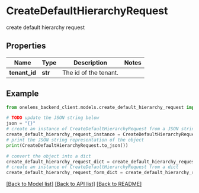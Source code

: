 # CreateDefaultHierarchyRequest

create default hierarchy request

## Properties

Name | Type | Description | Notes
------------ | ------------- | ------------- | -------------
**tenant_id** | **str** | The id of the tenant. | 

## Example

```python
from onelens_backend_client.models.create_default_hierarchy_request import CreateDefaultHierarchyRequest

# TODO update the JSON string below
json = "{}"
# create an instance of CreateDefaultHierarchyRequest from a JSON string
create_default_hierarchy_request_instance = CreateDefaultHierarchyRequest.from_json(json)
# print the JSON string representation of the object
print(CreateDefaultHierarchyRequest.to_json())

# convert the object into a dict
create_default_hierarchy_request_dict = create_default_hierarchy_request_instance.to_dict()
# create an instance of CreateDefaultHierarchyRequest from a dict
create_default_hierarchy_request_form_dict = create_default_hierarchy_request.from_dict(create_default_hierarchy_request_dict)
```
[[Back to Model list]](../README.md#documentation-for-models) [[Back to API list]](../README.md#documentation-for-api-endpoints) [[Back to README]](../README.md)


